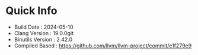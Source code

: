 # Quick Info
* Build Date : 2024-05-10
* Clang Version : 19.0.0git
* Binutils Version : 2.42.0
* Compiled Based : https://github.com/llvm/llvm-project/commit/e1f279e9
